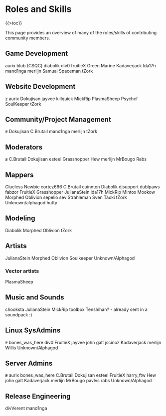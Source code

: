 Roles and Skills
================

{{\>toc}}

This page provides an overview of many of the roles/skills of contributing community members.

Game Development
----------------

aurix
blub (CSQC)
diabolik
div0
fruitieX
Green Marine
Kadaverjack
lda17h
mand1nga
merlijn
Samual
Spaceman
tZork

Website Development
-------------------

~~z~~
aurix
Dokujisan
jayvee
killquick
MickRip
PlasmaSheep
Psychcf
SoulKeeper
tZork

Community/Project Management
----------------------------

~~z~~
Dokujisan
C.Brutail
mand1nga
merlijn
tZork

Moderators
----------

~~z~~
C.Brutail
Dokujisan
esteel
Grasshopper
Hew
merlijn
MrBougo
Rabs

Mappers
-------

Clueless Newbie
cortez666
C.Brutail
cuinnton
Diabolik
djsupport
dublpaws
fabzor
FruitieX
Grasshopper
JulianaStein
lda17h
MickRip
Mintox
Mookow
Morphed
Oblivion
sepelio
sev
Strahleman
Sven
Taoki
tZork
Unknown/alphagod
hutty

Modeling
--------

Diabolik
Morphed
Oblivion
tZork

Artists
-------

JulianaStein
Morphed
Oblivion
Soulkeeper
Unknown/Alphagod

### Vector artists

PlasmaSheep

Music and Sounds
----------------

chooksta
JulianaStein
MickRip
toolbox
Tenshihan? - already sent in a soundpack :)

Linux SysAdmins
---------------

~~z~~
bones\_was\_here
div0
FruitieX
jayvee
john galt
jscinoz
Kadaverjack
merlijn
Willis
Unknown/Alphagod

Server Admins
-------------

~~z~~
aurix
bones\_was\_here
C.Brutail
Dokujisan
esteel
FruitieX
harry\_ftw
Hew
john galt
Kadaverjack
merlijn
MrBougo
pavlvs
rabs
Unknown/Alphagod

Release Engineering
-------------------

divVerent
mand1nga

